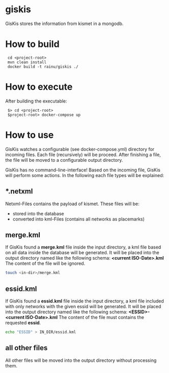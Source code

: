 # giskis
GisKis stores the information from kismet in a mongodb.

# How to build

```
 cd <project-root>
 mvn clean install
 docker build -t rainu/giskis ./ 
```

# How to execute
After building the executable:
```
 $> cd <project-root>
 $project-root> docker-compose up
```

# How to use
GisKis watches a configurable (see docker-compose.yml) directory for incoming files. Each file (recursively)
will be proceed. After finishing a file, the file will be moved to a configurable output directory.

GisKis has no command-line-interface! Based on the incoming file, GisKis will perform some actions. In
the following each file types will be explained:

## *.netxml

Netxml-Files contains the payload of kismet. These files will be:
 * stored into the database
 * converted into kml-Files (contains all networks as placemarks)
 
## merge.kml

If GisKis found a **merge.kml** file inside the input directory, a kml file based on all data inside
the database will be generated. It will be placed into the output directory named like the following 
schema: **&lt;current ISO-Date&gt;.kml** The content of the file will be ignored. 

```bash
touch <in-dir>/merge.kml
```

## essid.kml

If GisKis found a **essid.kml** file inside the input directory, a kml file included with only networks with
the given essid will be generated. It will be placed into the output directory named like the following 
schema: **&lt;ESSID&gt;-&lt;current ISO-Date&gt;.kml** The content of the file must contains the requested **essid**.

```bash
echo "ESSID" > IN_DIR/essid.kml
```
 
## all other files

All other files will be moved into the output directory without processing them.

